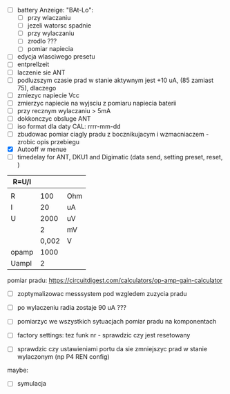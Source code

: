 - [ ] battery Anzeige: "BAt-Lo":
	- [ ] przy wlaczaniu
	- [ ] jezeli watorsc spadnie
	- [ ] przy wylaczaniu
	- [ ] zrodlo ???
	- [ ] pomiar napiecia
- [ ] edycja wlasciwego presetu
- [ ] entprellzeit
- [ ] laczenie  sie ANT
- [ ] podluzszym czasie prad w stanie aktywnym jest +10 uA, (85 zamiast 75), dlaczego
- [ ] zmiezyc napiecie Vcc
- [ ] zmierzyc napiecie na wyjsciu z pomiaru napiecia baterii
- [ ] przy recznym wylaczaniu > 5mA
- [ ] dokkonczyc obsluge ANT
- [ ] iso format dla daty CAL: rrrr-mm-dd
- [ ] zbudowac pomiar ciagly pradu z bocznikujacym i wzmacniaczem - zrobic opis przebiegu
- [x] Autooff w menue
- [ ] timedelay for ANT, DKU1 and Digimatic (data send, setting preset, reset, )

| R=U/I |       |     |
|-------|-------|-----|
|       |       |     |
| R     | 100   | Ohm |
| I     | 20    | uA  |
| U     | 2000  | uV  |
|       | 2     | mV  |
|       | 0,002 | V   |
| opamp | 1000  |     |
| Uampl | 2     |


pomiar pradu:
https://circuitdigest.com/calculators/op-amp-gain-calculator

- [ ] zoptymalizowac messsystem pod wzgledem zuzycia pradu
- [ ] po wylaczeniu radia zostaje 90 uA ???
- [ ] pomiarzyc we wszystkich sytuacjach pomiar pradu na komponentach

- [ ] factory settings: tez funk nr - sprawdzic czy jest resetowany
- [ ] sprawdzic czy ustawieniami portu da sie zmniejszyc prad w stanie wylaczonym (np P4 REN config)




maybe:
- [ ] symulacja